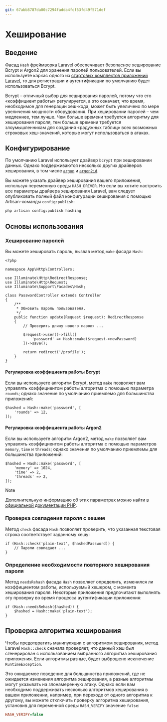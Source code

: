 ```yaml
---
git: 67abb8787da00c7294fadda4fcf53fd49f571def
---
```


# Хеширование

<a name="introduction"></a>
## Введение

[Фасад](/docs/{{version}}/facades) `Hash` фреймворка Laravel обеспечивает безопасное хеширование Bcrypt и Argon2 для хранения паролей пользователей. Если вы используете каркас одного из [стартовых комплектов приложений Laravel](starter-kits), то для регистрации и аутентификации по умолчанию будет использоваться Bcrypt.

Bcrypt – отличный выбор для хеширования паролей, потому что его «коэффициент работы» регулируется, а это означает, что время, необходимое для генерации хеш-кода, может быть увеличено по мере увеличения мощности оборудования. При хешировании паролей – чем медленнее, тем лучше. Чем больше времени требуется алгоритму для хеширования пароля, тем больше времени требуется злоумышленникам для создания «радужных таблиц» всех возможных строковых хеш-значений, которые могут использоваться в атаках.

<a name="configuration"></a>
## Конфигурирование

По умолчанию Laravel использует драйвер `bcrypt` при хешировании данных. Однако поддерживаются несколько других драйверов хеширования, в том числе [`argon`](https://en.wikipedia.org/wiki/Argon2) и [`argon2id`](https://en.wikipedia.org/wiki/Argon2).

Вы можете указать драйвер хеширования вашего приложения, используя переменную среды `HASH_DRIVER`. Но если вы хотите настроить все параметры драйвера хеширования Laravel, вам следует опубликовать полный файл конфигурации хеширования с помощью Artisan-команды `config:publish`:

```bash
php artisan config:publish hashing
```

<a name="basic-usage"></a>
## Основы использования

<a name="hashing-passwords"></a>
### Хеширование паролей

Вы можете хешировать пароль, вызвав метод `make` фасада `Hash`:

    <?php

    namespace App\Http\Controllers;

    use Illuminate\Http\RedirectResponse;
    use Illuminate\Http\Request;
    use Illuminate\Support\Facades\Hash;

    class PasswordController extends Controller
    {
        /**
         * Обновить пароль пользователя.
         */
        public function update(Request $request): RedirectResponse
        {
            // Проверить длину нового пароля ...

            $request->user()->fill([
                'password' => Hash::make($request->newPassword)
            ])->save();

            return redirect('/profile');
        }
    }

<a name="adjusting-the-bcrypt-work-factor"></a>
#### Регулировка коэффициента работы Bcrypt

Если вы используете алгоритм Bcrypt, метод `make` позволяет вам управлять коэффициентом работы алгоритма с помощью параметра `rounds`; однако значение по умолчанию приемлемо для большинства приложений:

    $hashed = Hash::make('password', [
        'rounds' => 12,
    ]);

<a name="adjusting-the-argon2-work-factor"></a>
#### Регулировка коэффициента работы Argon2

Если вы используете алгоритм Argon2, метод `make` позволяет вам управлять коэффициентом работы алгоритма с помощью параметров `memory`, `time` и `threads`; однако значения по умолчанию приемлемы для большинства приложений:

    $hashed = Hash::make('password', [
        'memory' => 1024,
        'time' => 2,
        'threads' => 2,
    ]);

> [!NOTE]    
> Дополнительную информацию об этих параметрах можно найти в [официальной документации PHP](https://www.php.net/manual/ru/function.password-hash.php).

<a name="verifying-that-a-password-matches-a-hash"></a>
### Проверка совпадения пароля с хешем

Метод `check` фасада `Hash` позволяет проверить, что указанная текстовая строка соответствует заданному хешу:

    if (Hash::check('plain-text', $hashedPassword)) {
        // Пароли совпадают ...
    }

<a name="determining-if-a-password-needs-to-be-rehashed"></a>
### Определение необходимости повторного хеширования пароля

Метод `needsRehash` фасада `Hash` позволяет определить, изменился ли коэффициентом работы, используемый хешером, с момента хеширования пароля. Некоторые приложения предпочитают выполнять эту проверку во время процесса аутентификации приложения:

    if (Hash::needsRehash($hashed)) {
        $hashed = Hash::make('plain-text');
    }

<a name="hash-algorithm-verification"></a>
## Проверка алгоритма хеширования

Чтобы предотвратить манипуляции с алгоритмом хеширования, метод Laravel `Hash::check` сначала проверяет, что данный хэш был сгенерирован с использованием выбранного алгоритма хеширования приложения. Если алгоритмы разные, будет выброшено исключение `RuntimeException`.

Это ожидаемое поведение для большинства приложений, где не ожидается изменения алгоритма хеширования, а разные алгоритмы могут указывать на злонамеренную атаку. Однако если вам необходимо поддерживать несколько алгоритмов хеширования в вашем приложении, например, при переходе от одного алгоритма к другому, вы можете отключить проверку алгоритма хеширования, установив для переменной среды `HASH_VERIFY` значение `false`:

```ini
HASH_VERIFY=false
```
